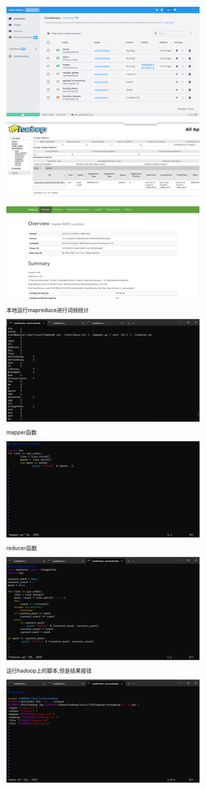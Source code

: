 ![image-20221022152100734](笔记图片/image-20221022152100734.png)

![image-20221022152141723](笔记图片/image-20221022152141723.png)![image-20221022152200332](笔记图片/image-20221022152200332.png)

本地运行mapreduce进行词频统计

![image-20221025145448681](笔记图片/image-20221025145448681.png)

mapper函数

![image-20221025145508897](笔记图片/image-20221025145508897.png)

reducer函数

![image-20221025150246559](笔记图片/image-20221025150246559.png)

运行hadoop上的脚本,但是结果报错

![image-20221025160033116](笔记图片/image-20221025160033116.png)